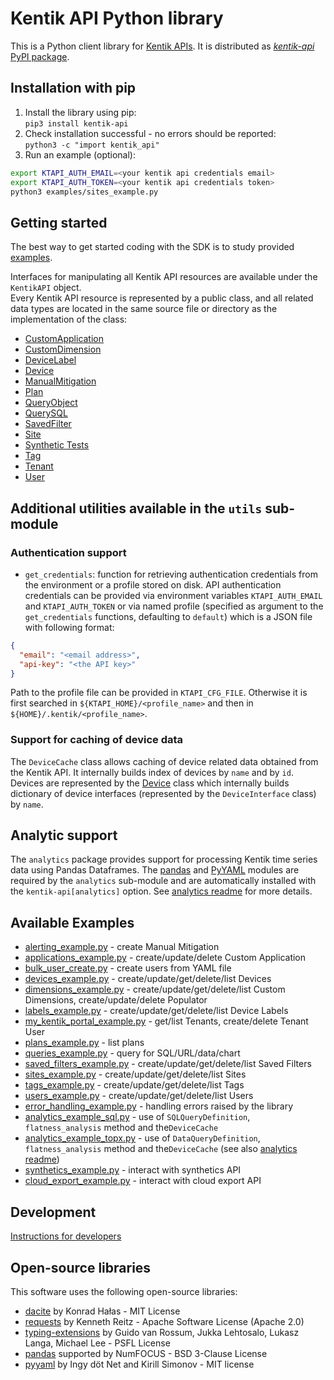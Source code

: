 # Kentik API Python library

This is a Python client library for [Kentik APIs](https://kb.kentik.com/v0/Ab09.htm).
It is distributed as [_kentik-api_ PyPI package](https://pypi.org/project/kentik-api/).

## Installation with pip

1. Install the library using pip:  
```pip3 install kentik-api```
1. Check installation successful - no errors should be reported:  
```python3 -c "import kentik_api"```
1. Run an example (optional):
  ```bash
  export KTAPI_AUTH_EMAIL=<your kentik api credentials email>
  export KTAPI_AUTH_TOKEN=<your kentik api credentials token>
  python3 examples/sites_example.py
  ```

## Getting started

The best way to get started coding with the SDK is to study provided [examples](examples).

Interfaces for manipulating all Kentik API resources are available under the `KentikAPI` object.  
Every Kentik API resource is represented by a public class, and all related data types are located in the same source
file or directory as the implementation of the class:
- [CustomApplication](kentik_apiublic/custom_application.py)
- [CustomDimension](kentik_apiublic/custom_dimension.py)
- [DeviceLabel](kentik_apiublic/device_label.py)
- [Device](kentik_apiublic/device.py)
- [ManualMitigation](kentik_apiublic/manual_mitigation.py)
- [Plan](kentik_apiublic/plan.py)
- [QueryObject](kentik_apiublic/query_object.py)
- [QuerySQL](kentik_apiublic/query_sql.py)
- [SavedFilter](kentik_apiublic/saved_filter.py)
- [Site](kentik_apiublic/site.py)
- [Synthetic Tests](kentik_api/synthetics/)
- [Tag](kentik_apiublic/tag.py)
- [Tenant](kentik_apiublic/tenant.py)
- [User](kentik_apiublic/user.py)

## Additional utilities available in the `utils` sub-module

### Authentication support

- `get_credentials`: function for retrieving authentication credentials from the environment or a profile stored on disk.
  API authentication credentials can be provided via environment variables `KTAPI_AUTH_EMAIL` and `KTAPI_AUTH_TOKEN`
  or via named profile (specified as argument to the `get_credentials` functions, defaulting to `default`) which is
  a JSON file with following format:
```json
{
  "email": "<email address>",
  "api-key": "<the API key>"
}
```
Path to the profile file can be provided in `KTAPI_CFG_FILE`. Otherwise it is first searched in
`${KTAPI_HOME}/<profile_name>` and then in `${HOME}/.kentik/<profile_name>`.

### Support for caching of device data

The `DeviceCache` class allows caching of device related data obtained from the Kentik API. It internally builds
index of devices by `name` and by `id`. Devices are represented by the [Device](kentik_apiublic/device.py) class which
internally builds dictionary of device interfaces  (represented by the `DeviceInterface` class) by `name`.

## Analytic support

The `analytics` package provides support for processing Kentik time series data using Pandas Dataframes.
The [pandas](https://pandas.pydata.org) and [PyYAML](https://pyyaml.org/) modules are required by the `analytics`
sub-module and are automatically installed with the `kentik-api[analytics]` option.
See [analytics readme](kentik_apinalytics/README.md) for more details.

## Available Examples

- [alerting_example.py](https://github.com/kentik/community_sdk_python/blob/main/examples/alerting_example.py) - create Manual Mitigation
- [applications_example.py](https://github.com/kentik/community_sdk_python/blob/main/examples/applications_example.py) - create/update/delete Custom Application
- [bulk_user_create.py](https://github.com/kentik/community_sdk_python/blob/main/examples/bulk_user_create.py) - create users from YAML file
- [devices_example.py](https://github.com/kentik/community_sdk_python/blob/main/examples/devices_example.py) - create/update/get/delete/list Devices
- [dimensions_example.py](https://github.com/kentik/community_sdk_python/blob/main/examples/dimensions_example.py) - create/update/get/delete/list Custom Dimensions, create/update/delete Populator
- [labels_example.py](https://github.com/kentik/community_sdk_python/blob/main/examples/labels_example.py) - create/update/get/delete/list Device Labels
- [my_kentik_portal_example.py](https://github.com/kentik/community_sdk_python/blob/main/examples/my_kentik_portal_example.py) - get/list Tenants, create/delete Tenant User
- [plans_example.py](https://github.com/kentik/community_sdk_python/blob/main/examples/plans_example.py) - list plans
- [queries_example.py](https://github.com/kentik/community_sdk_python/blob/main/examples/queries_example.py) - query for SQL/URL/data/chart
- [saved_filters_example.py](https://github.com/kentik/community_sdk_python/blob/main/examples/saved_filters_example.py) - create/update/get/delete/list Saved Filters
- [sites_example.py](https://github.com/kentik/community_sdk_python/blob/main/examples/sites_example.py) - create/update/get/delete/list Sites
- [tags_example.py](https://github.com/kentik/community_sdk_python/blob/main/examples/tags_example.py) - create/update/get/delete/list Tags
- [users_example.py](https://github.com/kentik/community_sdk_python/blob/main/examples/users.yaml) - create/update/get/delete/list Users
- [error_handling_example.py](https://github.com/kentik/community_sdk_python/blob/main/examples/error_handling_example.py) - handling errors raised by the library
- [analytics_example_sql.py](https://github.com/kentik/community_sdk_python/blob/main/examples/analytics_example_sql.py) - use of `SQLQueryDefinition`, `flatness_analysis` method and the`DeviceCache`
- [analytics_example_topx.py](https://github.com/kentik/community_sdk_python/blob/main/examples/analytics_example_topx.py) - use of `DataQueryDefinition`, `flatness_analysis` method and the`DeviceCache`
  (see also [analytics readme](kentik_apinalytics/README.md))
- [synthetics_example.py](https://github.com/kentik/community_sdk_python/blob/main/examples/synthetics_example.py) - interact with synthetics API
- [cloud_export_example.py](https://github.com/kentik/community_sdk_python/blob/main/examples/cloud_export_example.py) - interact with cloud export API

## Development

[Instructions for developers](docs/README.md)

## Open-source libraries

This software uses the following open-source libraries:
- [dacite](https://pypi.org/project/dacite/) by Konrad Hałas - MIT License
- [requests](https://pypi.org/project/requests/) by Kenneth Reitz - Apache Software License (Apache 2.0)
- [typing-extensions](https://pypi.org/project/typing-extensions/) by  Guido van Rossum, Jukka Lehtosalo, Lukasz Langa, Michael Lee - PSFL License
- [pandas](https://pandas.pydata.org) supported by NumFOCUS - BSD 3-Clause License
- [pyyaml](https://pyyaml.org/) by Ingy döt Net and Kirill Simonov - MIT license
